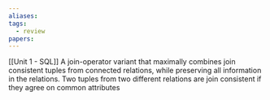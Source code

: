 ```yaml
---
aliases: 
tags:
  - review
papers:
---
```

[[Unit 1 - SQL]]
A join-operator variant that maximally combines join consistent tuples from connected relations, while preserving all information in the relations. Two tuples from two different relations are join consistent if they agree on common attributes